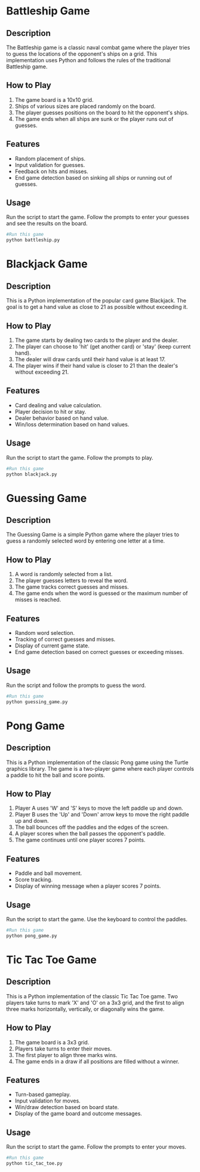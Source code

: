 # **Battleship Game**

## **Description**
The Battleship game is a classic naval combat game where the player tries to guess the locations of the opponent's ships on a grid. This implementation uses Python and follows the rules of the traditional Battleship game.

## **How to Play**
1. The game board is a 10x10 grid.
2. Ships of various sizes are placed randomly on the board.
3. The player guesses positions on the board to hit the opponent's ships.
4. The game ends when all ships are sunk or the player runs out of guesses.

## **Features**
- Random placement of ships.
- Input validation for guesses.
- Feedback on hits and misses.
- End game detection based on sinking all ships or running out of guesses.

## **Usage**
Run the script to start the game. Follow the prompts to enter your guesses and see the results on the board.

```python
#Run this game
python battleship.py
```

# **Blackjack Game**

## **Description**
This is a Python implementation of the popular card game Blackjack. The goal is to get a hand value as close to 21 as possible without exceeding it.

## **How to Play**
1. The game starts by dealing two cards to the player and the dealer.
2. The player can choose to 'hit' (get another card) or 'stay' (keep current hand).
3. The dealer will draw cards until their hand value is at least 17.
4. The player wins if their hand value is closer to 21 than the dealer's without exceeding 21.

## **Features**
- Card dealing and value calculation.
- Player decision to hit or stay.
- Dealer behavior based on hand value.
- Win/loss determination based on hand values.

## **Usage**
Run the script to start the game. Follow the prompts to play.

```python
#Run this game
python blackjack.py
```
# **Guessing Game**

## **Description**
The Guessing Game is a simple Python game where the player tries to guess a randomly selected word by entering one letter at a time.

## **How to Play**
1. A word is randomly selected from a list.
2. The player guesses letters to reveal the word.
3. The game tracks correct guesses and misses.
4. The game ends when the word is guessed or the maximum number of misses is reached.

## **Features**
- Random word selection.
- Tracking of correct guesses and misses.
- Display of current game state.
- End game detection based on correct guesses or exceeding misses.

## **Usage**
Run the script and follow the prompts to guess the word.

```python
#Run this game
python guessing_game.py

```
# **Pong Game**

## **Description**
This is a Python implementation of the classic Pong game using the Turtle graphics library. The game is a two-player game where each player controls a paddle to hit the ball and score points.

## **How to Play**
1. Player A uses 'W' and 'S' keys to move the left paddle up and down.
2. Player B uses the 'Up' and 'Down' arrow keys to move the right paddle up and down.
3. The ball bounces off the paddles and the edges of the screen.
4. A player scores when the ball passes the opponent's paddle.
5. The game continues until one player scores 7 points.

## **Features**
- Paddle and ball movement.
- Score tracking.
- Display of winning message when a player scores 7 points.

## **Usage**
Run the script to start the game. Use the keyboard to control the paddles.

```python
#Run this game
python pong_game.py
```

# **Tic Tac Toe Game**

## **Description**
This is a Python implementation of the classic Tic Tac Toe game. Two players take turns to mark 'X' and 'O' on a 3x3 grid, and the first to align three marks horizontally, vertically, or diagonally wins the game.

## **How to Play**
1. The game board is a 3x3 grid.
2. Players take turns to enter their moves.
3. The first player to align three marks wins.
4. The game ends in a draw if all positions are filled without a winner.

## **Features**
- Turn-based gameplay.
- Input validation for moves.
- Win/draw detection based on board state.
- Display of the game board and outcome messages.

## **Usage**
Run the script to start the game. Follow the prompts to enter your moves.

```python
#Run this game
python tic_tac_toe.py
```

